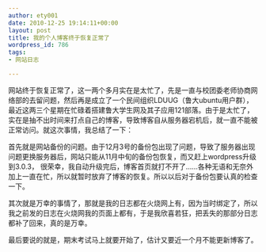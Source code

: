 ```yaml
---
author: ety001
date: 2010-12-25 19:14:11+00:00
layout: post
title: 我的个人博客终于恢复正常了
wordpress_id: 786
tags:
- 网站日志

---
```


网站终于恢复正常了，这一两个多月实在是太忙了，先是一直与校团委老师协商网络部的去留问题，然后再是成立了一个民间组织LDUUG（鲁大ubuntu用户群），最近这两三个星期在忙碌着搭建鲁大学生网及其子应用121部落。由于是太忙了，实在是抽不出时间来打点自己的博客，导致博客自从服务器宕机后，就一直不能被正常访问。就这次事情，我总结了一下：

首先就是网站备份的问题。由于12月3号的备份包出现了问题，导致了服务器出现问题更换服务器后，网站只能从11月中旬的备份包恢复，而又赶上wordpress升级到3.0.3， 很荣幸，我自动升级完后，博客首页就打不开了……各种无语和无奈外加上一直在忙，所以就暂时放弃了博客的恢复。所以以后对于备份包要认真的检查一下。

其次就是万幸的事情了，那就是我的日志都在火烧网上有，因为当时绑定了，所以我之前发的日志在火烧网我的页面上都有，于是我欣喜若狂，把丢失的那部分日志都补了回来，真的是万幸。

最后要说的就是，期末考试马上就要开始了，估计又要近一个月不能更新博客了。

